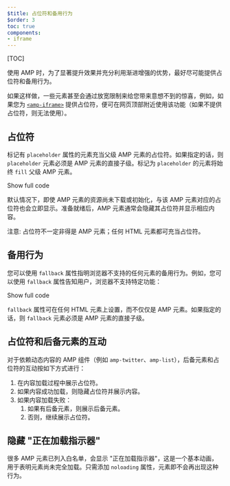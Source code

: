 ```yaml
---
$title: 占位符和备用行为
$order: 3
toc: true
components:
- iframe
---
```

[TOC]

使用 AMP 时，为了显著提升效果并充分利用渐进增强的优势，最好尽可能提供占位符和备用行为。

如果这样做，一些元素甚至会通过放宽限制来给您带来意想不到的惊喜，例如，如果您为 [`<amp-iframe>`](/zh_cn/docs/reference/components/amp-iframe.html#iframe-with-placeholder) 提供占位符，便可在网页顶部附近使用该功能（如果不提供占位符，则无法使用）。

## 占位符

标记有 `placeholder` 属性的元素充当父级 AMP 元素的占位符。如果指定的话，则 `placeholder` 元素必须是 AMP 元素的直接子级。标记为 `placeholder` 的元素将始终 `fill` 父级 AMP 元素。

<!--embedded amp-anim responsive example -->
<div>
<amp-iframe height="253"
layout="fixed-height"
sandbox="allow-scripts allow-forms allow-same-origin"
resizable
src="https://ampproject-b5f4c.firebaseapp.com/examples/ampanim.responsive.embed.html">
<div overflow tabindex="0" role="button" aria-label="Show more">Show full code</div>
<div placeholder></div>
</amp-iframe>
</div>

默认情况下，即使 AMP 元素的资源尚未下载或初始化，与该 AMP 元素对应的占位符也会立即显示。准备就绪后，AMP 元素通常会隐藏其占位符并显示相应内容。

注意: 占位符不一定非得是 AMP 元素；任何 HTML 元素都可充当占位符。

## 备用行为

您可以使用 `fallback` 属性指明浏览器不支持的任何元素的备用行为。例如，您可以使用 `fallback` 属性告知用户，浏览器不支持特定功能：

<!--embedded video example  -->
<div>
<amp-iframe height="234"
layout="fixed-height"
sandbox="allow-scripts allow-forms allow-same-origin"
resizable
src="https://ampproject-b5f4c.firebaseapp.com/examples/ampvideo.fallback.embed.html">
<div overflow tabindex="0" role="button" aria-label="Show more">Show full code</div>
<div placeholder></div>
</amp-iframe>
</div>

`fallback` 属性可在任何 HTML 元素上设置，而不仅仅是 AMP 元素。如果指定的话，则 `fallback` 元素必须是 AMP 元素的直接子级。

## 占位符和后备元素的互动

对于依赖动态内容的 AMP 组件（例如 `amp-twitter`、`amp-list`），后备元素和占位符的互动按如下方式进行：

<ol>
  <li>在内容加载过程中展示占位符。</li>
  <li>如果内容成功加载，则隐藏占位符并展示内容。</li>
  <li>如果内容加载失败：
    <ol>
      <li>如果有后备元素，则展示后备元素。</li>
      <li>否则，继续展示占位符。</li>
    </ol>
  </li>
</ol>

## 隐藏 "正在加载指示器"

很多 AMP 元素已列入白名单，会显示 "正在加载指示器"，这是一个基本动画，用于表明元素尚未完全加载。只需添加 `noloading` 属性，元素即不会再出现这种行为。

